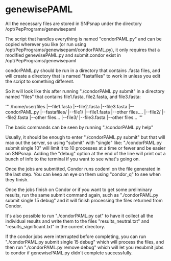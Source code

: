 genewisePAML
============

All the necessary files are stored in SNPsnap under the directory /opt/PepPrograms/genewisepaml

The script that handles everything is named "condorPAML.py" and can be copied wherever you like (or run using /opt/PepPrograms/genewisepaml/condorPAML.py), it only requires that a modified genewisePAML.py and submit.condor exist in /opt/PepPrograms/genewisepaml

condorPAML.py should be run in a directory that contains .fasta files, and will create a directory that is named "fastafiles" to work in unless you edit the script to something different.

So it will look like this after running "./condorPAML.py submit" in a directory named "files" that contains file1.fasta, file2.fasta, and file3.fasta:

'''
/home/user/files
                      |--file1.fasta
                      |--file2.fasta
                      |--file3.fasta
                      |--condorPAML.py
                      |--fastafiles/
                                       |--file1/
                                                |--file1.fasta
                                                |--other files....
                                       |--file2/
                                                 |--file2.fasta
                                                 |--other files...
                                       |--file3/
                                                 |--file3.fasta
                                                 |--other files...
'''

The basic commands can be seen by running "./condorPAML.py help"

Usually, it should be enough to enter "./condorPAML.py submit" but that will max out the server, so using "submit" with "single" like: "./condorPAML.py submit single 10" will limit it to 10 processes at a time or fewer and be easier on SNPsnap.
Adding the "debug" option at the end of the line will print out a bunch of info to the terminal if you want to see what's going on.

Once the jobs are submitted, Condor runs codeml on the file generated in the last step. You can keep an eye on them using "condor_q" to see when they finish.

Once the jobs finish on Condor or if you want to get some preliminary results, run the same submit command again, such as "./condorPAML.py submit single 15 debug" and it will finish processing the files returned from Condor.

It's also possible to run "./condorPAML.py cat" to have it collect all the individual results and write them to the files "results_neutral.txt" and "results_significant.txt" in the current directory.

If the condor jobs were interrupted before completing, you can run "./condorPAML.py submit single 15 debug" which will process the files, and then run "./condorPAML.py remove debug" which will let you resubmit jobs to condor if genewisePAML.py didn't complete successfully.

